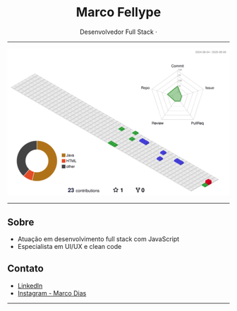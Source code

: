 <h1 align="center">Marco Fellype</h1>

<p align="center">
  Desenvolvedor Full Stack ·
</p>

---

![](./profile-3d-contrib/profile-gitblock.svg)

---

## Sobre

- Atuação em desenvolvimento full stack com JavaScript
- Especialista em UI/UX e clean code

## Contato

- [LinkedIn](https://www.linkedin.com/in/marco-dias-50369b353/)
- [Instagram - Marco Dias](https://www.instagram.com/marco.dias.4)

---
